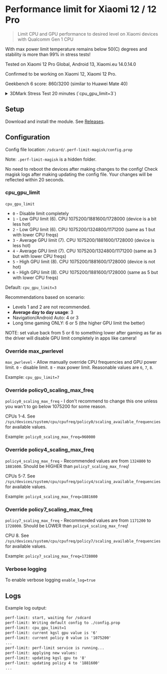 # Performance limit for Xiaomi 12 / 12 Pro

> Limit CPU and GPU performance to desired level on Xiaomi devices with Qualcomm Gen 1 CPU

With max power limit temperature remains below 50(C) degrees and stability is more than 99% in stress tests!

Tested on Xiaomi 12 Pro Global, Android 13, Xiaomi.eu 14.0.14.0

Confirmed to be working on Xiaomi 12, Xiaomi 12 Pro.

Geekbench 6 score: 860/3200 (similar to Huawei Mate 40)
<details> 
  <summary>3DMark Stress Test 20 minutes (`cpu_gpu_limit=3`)</summary>
  <img src="docs/3dMark-stress-test-20-minutes.jpg">
</details>

## Setup

Download and install the module. See [Releases](https://github.com/mgrybyk/perf-limit-magisk/releases).

## Configuration

Config file location: `/sdcard/.perf-limit-magisk/config.prop`

Note: `.perf-limit-magisk` is a hidden folder.

No need to reboot the devices after making changes to the config!
Check magisk logs after making updating the config file. 
Your changes will be reflected within 20 seconds.

### cpu_gpu_limit

`cpu_gpu_limit`

- `0` - Disable limit completely
- `1` - Low GPU limit (6). CPU 1075200/1881600/1728000 (device is a bit less hot)
- `2` - Low GPU limit (6). CPU 1075200/1324800/1171200 (same as 1 but with lower CPU freqs)
- `3` - Average GPU limit (7). CPU 1075200/1881600/1728000 (device is less hot)
- `4` - Average GPU limit (7). CPU 1075200/1324800/1171200 (same as 3 but with lower CPU freqs)
- `5` - High GPU limit (8). CPU 1075200/1881600/1728000 (device is not hot)
- `6` - High GPU limit (8). CPU 1075200/1881600/1728000 (same as 5 but with lower CPU freqs)

Default: `cpu_gpu_limit=3`

Recommendations based on scenario:

- Levels 1 and 2 are not recommended.
- **Average day to day usage**: 3
- Navigation/Android Auto: 4 or 3
- Long time gaming ONLY: 6 or 5 (the higher GPU limit the better)

NOTE: set value back from 5 or 6 to something lower after gaming as far as the driver will disable GPU limit completely in apps like camera!

### Override max_pwrlevel

`max_pwrlevel` - Allow manually override CPU frequencies and GPU power limit.
`0` - disable limit. `8` - max power limit.
Reasonable values are `6`, `7`, `8`.

Example: `cpu_gpu_limit=7`

### Override policy0_scaling_max_freq

`policy0_scaling_max_freq` - I don't recommend to change this one unless you wan't to go below 1075200 for some reason.

CPUs 1-4. See `/sys/devices/system/cpu/cpufreq/policy0/scaling_available_frequencies` for available values.

Example: `policy0_scaling_max_freq=960000`

### Override policy4_scaling_max_freq

`policy4_scaling_max_freq` - Recommended values are from `1324800` to `1881600`.
Should be HIGHER than `policy7_scaling_max_freq`!

CPUs 5-7. See `/sys/devices/system/cpu/cpufreq/policy4/scaling_available_frequencies` for available values.

Example: `policy4_scaling_max_freq=1881600`

### Override policy7_scaling_max_freq

`policy7_scaling_max_freq` - Recommended values are from `1171200` to `1728000`.
Should be LOWER than `policy4_scaling_max_freq`!

CPU 8. See `/sys/devices/system/cpu/cpufreq/policy7/scaling_available_frequencies` for available values.

Example: `policy7_scaling_max_freq=1728000`

### Verbose logging

To enable verbose logging `enable_log=true`

## Logs

Example log output:

```
perf-limit: start, waiting for /sdcard
perf-limit: Writing default config to ./config.prop
perf-limit: cpu_gpu_limit=1
perf-limit: current kgsl gpu value is '6'
perf-limit: current policy 0 value is '1075200'
...
perf-limit: perf-limit service is running...
perf-limit: applying new values:
perf-limit: updating kgsl gpu to '8'
perf-limit: updating policy 4 to '1881600'
...
```
